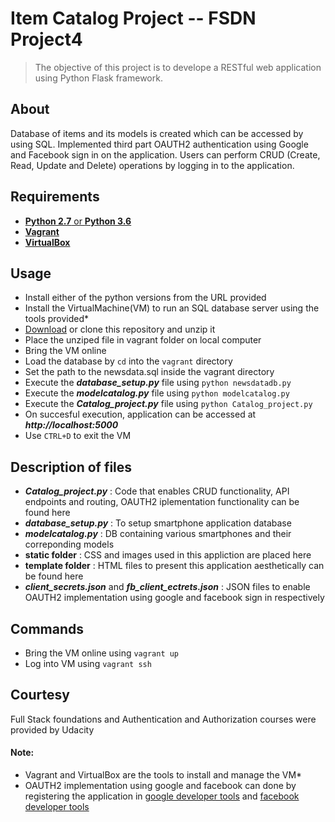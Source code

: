 # Item Catalog Project -- FSDN Project4

 > The objective of this project is to develope a RESTful web application using Python Flask framework.  
 
## About
Database of items and its models is created which can be accessed by using SQL. Implemented third part OAUTH2 authentication using Google and Facebook sign in on the application. Users can perform CRUD (Create, Read, Update and Delete) operations by logging in to the application.

## Requirements

 - [**Python 2.7** or **Python 3.6**](https://www.python.org/downloads/)
 - [**Vagrant**](https://www.vagrantup.com/)
 - [**VirtualBox**](https://www.virtualbox.org/wiki/Download_Old_Builds_5_1)

## Usage

 - Install either of the python versions from the URL provided
 - Install the VirtualMachine(VM) to run an SQL database server using the tools provided*
 - [Download](https://github.com/kamireddym28/Item_Catalog_Project.git) or clone this repository and unzip it
 - Place the unziped file in vagrant folder on local computer
 - Bring the VM online 
 - Load the database by ``` cd ``` into the ``` vagrant ``` directory
 - Set the path to the newsdata.sql inside the vagrant directory  
 - Execute the ***database_setup.py*** file using ``` python newsdatadb.py ```
 - Execute the ***modelcatalog.py*** file using ``` python modelcatalog.py ```
 - Execute the ***Catalog_project.py*** file using ``` python Catalog_project.py ```
 - On succesful execution, application can be accessed at ***http://localhost:5000*** 
 - Use ``` CTRL+D ``` to exit the VM

## Description of files

 - ***Catalog_project.py*** : Code that enables CRUD functionality, API endpoints       and routing, OAUTH2 iplementation functionality can be found here
 - ***database_setup.py*** 	: To setup smartphone application database 
 - ***modelcatalog.py*** 	: DB containing various smartphones and their correponding models
 - **static folder** : CSS and images used in this appliction are placed here
 - **template folder** : HTML files to present this application aesthetically can be found here
 - ***client_secrets.json*** and ***fb_client_ectrets.json*** : JSON files to enable OAUTH2 implementation using google and facebook sign in respectively 
			     
## Commands 
 - Bring the VM online using ``` vagrant up ``` 
 - Log into VM using ``` vagrant ssh ```

## Courtesy

 Full Stack foundations and Authentication and Authorization courses were provided by Udacity

 #### Note:
 
 - Vagrant and VirtualBox are the tools to install and manage the VM*
 - OAUTH2 implementation using google and facebook can done by registering the application in [google developer tools](https://developers.google.com/) and [facebook developer tools](https://developers.facebook.com/)
 
 

